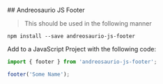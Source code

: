 ## Andreosaurio JS Footer

> This should be used in the following manner

````
npm install --save andreosaurio-js-footer
````

Add to a JavaScript Project with the following code:

```javascript
import { footer } from 'andreosaurio-js-footer';

footer('Some Name');
```